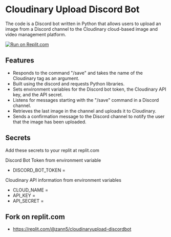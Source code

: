 # Cloudinary Upload Discord Bot
The code is a Discord bot written in Python that allows users to upload an image from a Discord channel to the Cloudinary cloud-based image and video management platform. 

[![Run on Replit.com](https://repl.it/badge/github/username/repository 'Run on Replit.com')](https://replit.com/@zann5/cloudinaryupload-discordbot)

## Features
- Responds to the command "/save" and takes the name of the Cloudinary tag as an argument.
- Built using the discord and requests Python libraries.
- Sets environment variables for the Discord bot token, the Cloudinary API key, and the API secret.
- Listens for messages starting with the "/save" command in a Discord channel.
- Retrieves the last image in the channel and uploads it to Cloudinary.
- Sends a confirmation message to the Discord channel to notify the user that the image has been uploaded.

## Secrets
Add these secrets to your replit at replit.com

Discord Bot Token from environment variable
- DISCORD_BOT_TOKEN = 

Cloudinary API information from environment variables
- CLOUD_NAME = 
- API_KEY = 
- API_SECRET =

## Fork on replit.com
- https://replit.com/@zann5/cloudinaryupload-discordbot